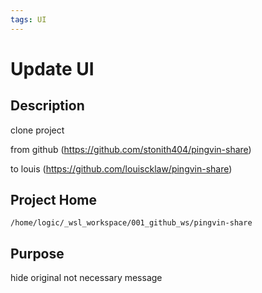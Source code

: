 ```yaml
---
tags: UI
---
```


# Update UI

## Description

clone project

from github (<https://github.com/stonith404/pingvin-share>)

to louis (<https://github.com/louiscklaw/pingvin-share>)

## Project Home

`/home/logic/_wsl_workspace/001_github_ws/pingvin-share`

## Purpose

hide original not necessary message
